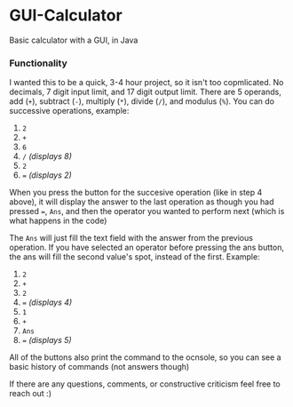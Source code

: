 # GUI-Calculator
Basic calculator with a GUI, in Java

### Functionality
I wanted this to be a quick, 3-4 hour project, so it isn't too copmlicated. No decimals, 7 digit input limit, and 17 digit output limit. There are 5 operands, add (```+```), subtract (```-```), multiply (```*```), divide (```/```), and modulus (```%```). You can do successive operations, example: 
1. ```2```
2. ```+```
3. ```6```
4. ```/``` *(displays 8)*
5. ```2```
6. ```=``` *(displays 2)*

When you press the button for the succesive operation (like in step 4 above), it will display the answer to the last operation as though you had pressed ```=```, ```Ans```, and then the operator you wanted to perform next (which is what happens in the code)

The ```Ans``` will just fill the text field with the answer from the previous operation. If you have selected an operator before pressing the ans button, the ans will fill the second value's spot, instead of the first. Example:
1. ```2```
2. ```+```
3. ```2```
4. ```=``` *(displays 4)*
5. ```1```
6. ```+```
7. ```Ans```
8. ```=``` *(displays 5)*

All of the buttons also print the command to the ocnsole, so you can see a basic history of commands (not answers though)

If there are any questions, comments, or constructive criticism feel free to reach out :)

